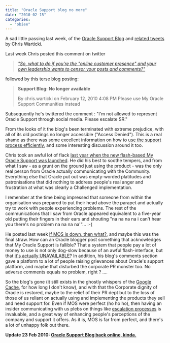 ```yaml
---
title: "Oracle Support blog no more"
date: "2010-02-15"
categories: 
  - "obiee"
---
```


A sad little passing last week, of the [Oracle Support Blog](http://blogs.oracle.com/Support/) and [related tweets](http://twitter.com/cwarticki) by Chris Warticki.

Last week Chris posted this comment on twitter

> _["So, what to do if you're the "online customer presence" and your own leadership wants to censor your posts and comments?"](http://www.twibes.com/group/customer-experience/tweet/9011049708)_

followed by this terse blog posting:

> **Support Blog: No longer available**
> 
> By chris.warticki on February 12, 2010 4:08 PM Please use My Oracle Support Communities instead

Subsequently he's twittered the comment : "I'm not allowed to represent Oracle Support through social media. Please escalate SR."

From the looks of it the blog's been terminated with extreme prejudice, with all of its old postings no longer accessible ("Access Denied"). This is a real shame as there was some excellent information on how to [use the support process efficiently](http://66.102.9.132/search?q=cache%3Ahttp%3A%2F%2Fblogs.oracle.com%2FSupport%2F2009%2F08%2Fsupport_escalation_processagai.html&ie=utf-8&oe=utf-8&aq=t&rls=org.mozilla:en-US:official&client=firefox-a), and some interesting discussion around it too.

Chris took an awful lot of flack [last year when the new flash-based My Oracle Support was launched](http://www.oraclenerd.com/2009/11/my-oracle-support-fiasco.html). He did his best to soothe tempers, and from what I saw - as a grunt on the ground just using the product - was the only real person from Oracle actually communicating with the Community. Everything else that Oracle put out was empty-worded platitudes and patronisations that did nothing to address people's real anger and frustration at what was clearly a Challenged implementation.

I remember at the time being impressed that someone from within the organisation was prepared to put their head above the parapet and actually try to work with people experiencing problems. The rest of the communications that I saw from Oracle appeared equivalent to a five-year old putting their fingers in their ears and shouting "na na na na i can't hear you there's no problem na na na na'"... :-(

He posted last week [If MOS is down, then what?](http://66.102.9.132/search?q=cache%3Ahttp%3A%2F%2Fblogs.oracle.com%2FSupport%2F2010%2F02%2Fif_mos_is_down_then_what.html&ie=utf-8&oe=utf-8&aq=t&rls=org.mozilla:en-US:official&client=firefox-a), and maybe this was the final straw. How can an Oracle blogger post something that acknowledges that My Oracle Support is fallible? That a system that people pay a lot of money to use is not only dog-slow because of an awful flash-interface, but that [it's actually UNAVAILABLE](http://www.pcworld.com/businesscenter/article/188636/problems_hit_new_oracle_support_site_again.html)? In addition, his blog's comments section gave a platform to a lot of people raising grievances about Oracle's support platform, and maybe that disturbed the corporate PR monster too. No adverse comments equals no problem, right ? ....

So the blog's gone (it still exists in the ghostly whispers of the [Google Cache](http://www.google.co.uk/search?hl=en&as_q=&as_epq=&as_oq=&as_eq=&num=30&lr=&as_filetype=&ft=i&as_sitesearch=http%3A%2F%2Fblogs.oracle.com%2FSupport%2F), for how long I don't know), and with that the Corporate dignity of Oracle is restored, maybe to the relief of their PR dept but to the loss of those of us reliant on actually using and implementing the products they sell and need support for. Even if MOS were perfect (ho ho ho), then having an insider communicating with us plebs on things like [escalation processes](http://www.google.co.uk/url?sa=t&source=web&ct=clnk&cd=26&ved=undefined&url=http%3A%2F%2F209.85.229.132%2Fsearch%3Fq%3Dcache%3AV3MDeJDeh_UJ%3Ablogs.oracle.com%2FSupport%2F2009%2F08%2Fsupport_escalation_processagai.html%2Bsite%3Ahttp%3A%2F%2Fblogs.oracle.com%2FSupport%2F%26cd%3D26%26hl%3Den%26ct%3Dclnk%26gl%3Duk&ei=BBB5S9m8IsmojAeakcnLBg&usg=AFQjCNHjHhRJKG_Mvq6wAdxcs4TggEcUwA&sig2=JcXtru--3a2B6xB0DipkVQ) is invaluable, and a great way of enhancing people's perceptions of the company and support it offers. As it is, MOS is far from perfect, and there's a lot of unhappy folk out there.

**Update 23 Feb 2010: [Oracle Support Blog back online, kinda.](/2010/02/23/oracle-support-blog-back-online-kinda./)**
